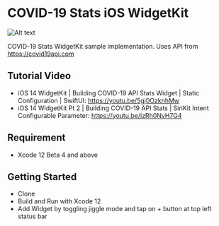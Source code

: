 # COVID-19 Stats iOS WidgetKit

![Alt text](./promo.jpg?raw=true "COVID-19 Stats iOS WidgetKit")

COVID-19 Stats WidgetKit sample implementation. Uses API from https://covid19api.com

## Tutorial Video
- iOS 14 WidgetKit | Building COVID-19 API Stats Widget | Static Configuration | SwiftUI: https://youtu.be/5gj0OzknhMw
- iOS 14 WidgetKit Pt 2 | Building COVID-19 API Stats | SiriKit Intent Configurable Parameter: https://youtu.be/izRh0NyH7G4

## Requirement
- Xcode 12 Beta 4 and above

## Getting Started
- Clone
- Build and Run with Xcode 12
- Add Widget by toggling jiggle mode and tap on + button at top left status bar
